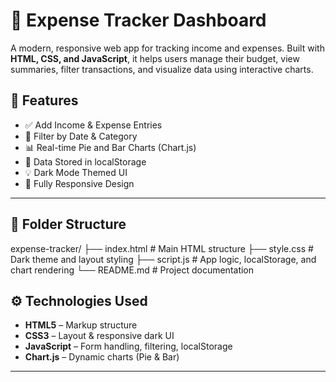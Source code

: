 # 💸 Expense Tracker Dashboard

A modern, responsive web app for tracking income and expenses. Built with **HTML, CSS, and JavaScript**, it helps users manage their budget, view summaries, filter transactions, and visualize data using interactive charts.


## 🚀 Features

- ✅ Add Income & Expense Entries
- 📆 Filter by Date & Category
- 📊 Real-time Pie and Bar Charts (Chart.js)
- 💾 Data Stored in localStorage
- 💡 Dark Mode Themed UI
- 📱 Fully Responsive Design

---

## 📁 Folder Structure

expense-tracker/
├── index.html # Main HTML structure
├── style.css # Dark theme and layout styling
├── script.js # App logic, localStorage, and chart rendering
└── README.md # Project documentation

## ⚙️ Technologies Used

- **HTML5** – Markup structure
- **CSS3** – Layout & responsive dark UI
- **JavaScript** – Form handling, filtering, localStorage
- **Chart.js** – Dynamic charts (Pie & Bar)

---